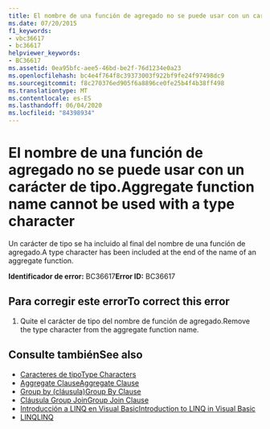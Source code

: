 ```yaml
---
title: El nombre de una función de agregado no se puede usar con un carácter de tipo.
ms.date: 07/20/2015
f1_keywords:
- vbc36617
- bc36617
helpviewer_keywords:
- BC36617
ms.assetid: 0ea95bfc-aee5-46bd-be2f-76d1234e0a23
ms.openlocfilehash: bc4e4f764f8c39373003f922bf9fe24f97498dc9
ms.sourcegitcommit: f8c270376ed905f6a8896ce0fe25b4f4b38ff498
ms.translationtype: MT
ms.contentlocale: es-ES
ms.lasthandoff: 06/04/2020
ms.locfileid: "84398934"
---
```

# <a name="aggregate-function-name-cannot-be-used-with-a-type-character"></a><span data-ttu-id="115a0-102">El nombre de una función de agregado no se puede usar con un carácter de tipo.</span><span class="sxs-lookup"><span data-stu-id="115a0-102">Aggregate function name cannot be used with a type character</span></span>
<span data-ttu-id="115a0-103">Un carácter de tipo se ha incluido al final del nombre de una función de agregado.</span><span class="sxs-lookup"><span data-stu-id="115a0-103">A type character has been included at the end of the name of an aggregate function.</span></span>  
  
 <span data-ttu-id="115a0-104">**Identificador de error:** BC36617</span><span class="sxs-lookup"><span data-stu-id="115a0-104">**Error ID:** BC36617</span></span>  
  
## <a name="to-correct-this-error"></a><span data-ttu-id="115a0-105">Para corregir este error</span><span class="sxs-lookup"><span data-stu-id="115a0-105">To correct this error</span></span>  
  
1. <span data-ttu-id="115a0-106">Quite el carácter de tipo del nombre de función de agregado.</span><span class="sxs-lookup"><span data-stu-id="115a0-106">Remove the type character from the aggregate function name.</span></span>  
  
## <a name="see-also"></a><span data-ttu-id="115a0-107">Consulte también</span><span class="sxs-lookup"><span data-stu-id="115a0-107">See also</span></span>

- [<span data-ttu-id="115a0-108">Caracteres de tipo</span><span class="sxs-lookup"><span data-stu-id="115a0-108">Type Characters</span></span>](../programming-guide/language-features/data-types/type-characters.md)
- [<span data-ttu-id="115a0-109">Aggregate Clause</span><span class="sxs-lookup"><span data-stu-id="115a0-109">Aggregate Clause</span></span>](../language-reference/queries/aggregate-clause.md)
- [<span data-ttu-id="115a0-110">Group by (cláusula)</span><span class="sxs-lookup"><span data-stu-id="115a0-110">Group By Clause</span></span>](../language-reference/queries/group-by-clause.md)
- [<span data-ttu-id="115a0-111">Cláusula Group Join</span><span class="sxs-lookup"><span data-stu-id="115a0-111">Group Join Clause</span></span>](../language-reference/queries/group-join-clause.md)
- [<span data-ttu-id="115a0-112">Introducción a LINQ en Visual Basic</span><span class="sxs-lookup"><span data-stu-id="115a0-112">Introduction to LINQ in Visual Basic</span></span>](../programming-guide/language-features/linq/introduction-to-linq.md)
- [<span data-ttu-id="115a0-113">LINQ</span><span class="sxs-lookup"><span data-stu-id="115a0-113">LINQ</span></span>](../programming-guide/language-features/linq/index.md)

